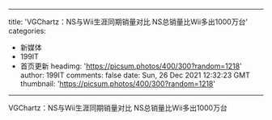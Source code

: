 
---
title: 'VGChartz：NS与Wii生涯同期销量对比 NS总销量比Wii多出1000万台'
categories: 
 - 新媒体
 - 199IT
 - 首页更新
headimg: 'https://picsum.photos/400/300?random=1218'
author: 199IT
comments: false
date: Sun, 26 Dec 2021 12:32:23 GMT
thumbnail: 'https://picsum.photos/400/300?random=1218'
---

<div>   
VGChartz：NS与Wii生涯同期销量对比 NS总销量比Wii多出1000万台  
</div>
            